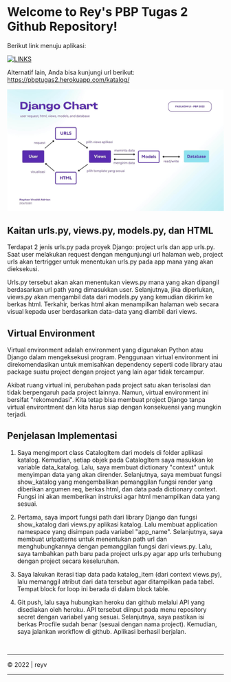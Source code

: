 # Welcome to Rey's PBP Tugas 2 Github Repository!

Berikut link menuju aplikasi:

[![LINKS](https://img.shields.io/badge/LIHAT%20APLIKASI-0054F7?style=for-the-badge&logoColor=white)](https://pbptugas2.herokuapp.com/katalog/)

Alternatif lain, Anda bisa kunjungi url berikut: https://pbptugas2.herokuapp.com/katalog/


![Django Chart - Compressed](static/Django%20Chart%20-%20Compressed.jpg)

## Kaitan urls.py, views.py, models.py, dan HTML
Terdapat 2 jenis urls.py pada proyek Django: project urls dan app urls.py. Saat user melakukan request dengan mengunjungi url halaman web, project urls akan tertrigger untuk menentukan urls.py pada app mana yang akan dieksekusi. 

Urls.py tersebut akan akan menentukan views.py mana yang akan dipangil berdasarkan url path yang dimasukkan user. Selanjutnya, jika diperlukan, views.py akan mengambil data dari models.py yang kemudian dikirim ke berkas html. Terkahir, berkas html akan menampilkan halaman web secara visual kepada user berdasarkan data-data yang diambil dari views.



## Virtual Environment
Virtual environment adalah environment yang digunakan Python atau Django dalam mengeksekusi program. Penggunaan virtual environment ini direkomendasikan untuk memisahkan dependency seperti code library atau package suatu project dengan project yang lain agar tidak tercampur. 

Akibat ruang virtual ini, perubahan pada project satu akan terisolasi dan tidak berpengaruh pada project lainnya. Namun, virtual environment ini bersifat "rekomendasi". Kita tetap bisa membuat project Django tanpa virtual environtment dan kita harus siap dengan konsekuensi yang mungkin terjadi.


## Penjelasan Implementasi
1. Saya mengimport class CatalogItem dari models di folder aplikasi katalog. Kemudian, setiap objek pada CatalogItem saya masukkan ke variable data_katalog. Lalu, saya membuat dictionary "context" untuk menyimpan data yang akan dirender. Selanjutnya, saya membuat fungsi show_katalog yang mengembalikan pemanggilan fungsi render yang diberikan argumen req, berkas html, dan data pada dictionary context. Fungsi ini akan memberikan instruksi agar html menampilkan data yang sesuai.

2. Pertama,  saya import fungsi path dari library Django dan fungsi show_katalog dari views.py aplikasi katalog. Lalu membuat application namespace yang disimpan pada variabel "app_name". Selanjutnya, saya membuat urlpatterns untuk menentukan path url dan menghubungkannya dengan pemanggilan fungsi dari views.py. Lalu, saya tambahkan path baru pada project urls.py agar app urls terhubung dengan project secara keseluruhan.

3. Saya lakukan iterasi tiap data pada katalog_item (dari context views.py), lalu memanggil atribut dari data tersebut agar ditampilkan pada tabel. Tempat block for loop ini berada di dalam block table.

4. Git push, lalu saya hubungkan heroku dan github melalui API yang disediakan oleh heroku. API tersebut diinput pada menu repository secret dengan variabel yang sesuai. Selanjutnya, saya pastikan isi berkas Procfile sudah benar (sesuai dengan nama project). Kemudian, saya jalankan workflow di github. Aplikasi berhasil berjalan.


<br>
<hr>
&copy; 2022 | reyv
<hr>
<br>
